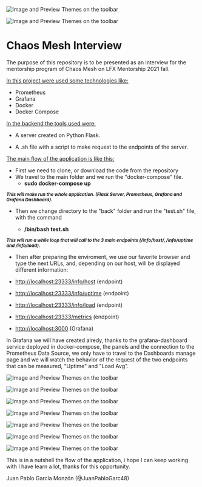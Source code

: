 
![Image and Preview Themes on the toolbar](https://repository-images.githubusercontent.com/206213815/9f272c80-e786-11ea-99db-65a071dd83ec) 

![Image and Preview Themes on the toolbar](https://encrypted-tbn0.gstatic.com/images?q=tbn:ANd9GcSFYNjfqzX8R4mlKur-K_NLR5BPxKX6gkf7rvbR8mQ4Cv8Fw-M3wgdgbYIL2KCGesyelvM&usqp=CAU)   
# Chaos Mesh Interview
The purpose of this repository is to be presented as an interview for the mentorship program of Chaos Mesh on LFX Mentorship 2021 fall. 

<u>In this project were used some technologies like:</u> 
* Prometheus 
* Grafana
* Docker
* Docker Compose 

<u>In the backend the tools used were:</u>
* A server created on Python Flask.

* A .sh file with a script to make request to the endpoints of the server. 

<u>The main flow of the application is like this:</u>
* First we need to clone, or download the code from the repository
* We travel to the main folder and we run the "docker-compose" file.
    * **sudo docker-compose up**

***<small>This will make run the whole application. (Flask Server, Prometheus, Grafana and Grafana Dashboard).</small>***

* Then we change directory to the "back" folder and run the "test.sh" file, with the command

    * **/bin/bash test.sh**

***<small>This will run a while loop that will call to the 3 main endpoints (/info/host/, /info/uptime and /info/load).</small>***

* Then after preparing the enviroment, we use our favorite browser and type the next URLs, and, depending on our host, will be displayed different information:
* [http://localhost:23333/info/host](http://localhost:23333/info/host) (endpoint)

* [http://localhost:23333/info/uptime](http://localhost:23333/info/uptime) (endpoint)

* [http://localhost:23333/info/load](http://localhost:23333/info/load) (endpoint)
* [http://localhost:23333/metrics](http://localhost:23333/metrics) (endpoint)
* [http://localhost:3000](http://localhost:3000 (Grafana)) (Grafana)

In Grafana we will have created alredy, thanks to the grafana-dashboard service deployed in docker-compose, the panels and the connection to the Prometheus Data Source, we only have to travel to the Dashboards manage page and we will watch the behavior of the request of the two endpoints that can be measured, "Uptime" and "Load Avg".

![Image and Preview Themes on the toolbar](https://drive.google.com/file/d/1bskHteK8csH04YejXnAxvXBLaGxiTB44/view?usp=sharing)  

![Image and Preview Themes on the toolbar](https://drive.google.com/file/d/1jVyjXvKFW3J6l1QLph67T70bxTdUQzIG/view?usp=sharing) 

![Image and Preview Themes on the toolbar](https://drive.google.com/file/d/1bTLKwIlK1oid__nQv94KFDYmuq0u133_/view?usp=sharing) 

![Image and Preview Themes on the toolbar](https://drive.google.com/file/d/1DnQ6d3t1DzaLwWInF1KO5SIYcH1BEFXX/view?usp=sharing) 

![Image and Preview Themes on the toolbar](https://drive.google.com/file/d/1Y61O83sn-el3-5UmxPDjtDao-CepDdz8/view?usp=sharing) 

![Image and Preview Themes on the toolbar](https://drive.google.com/file/d/1RHPucwjBaLwZVSUlJWh9nx98uAtT7rfu/view?usp=sharing) 

![Image and Preview Themes on the toolbar](https://drive.google.com/file/d/1FBdf8oJ1UdrZ1wauFqpnwZU7kFmM8j2_/view?usp=sharing) 

This is in a nutshell the flow of the application, i hope I can keep working with I have learn a lot, thanks for this opportunity. 

Juan Pablo García Monzón (@JuanPabloGarc48)